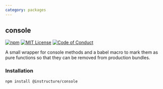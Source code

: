 ```yaml
---
category: packages
---
```


## console

[![npm][npm]][npm-url]
[![MIT License][license-badge]][license]
[![Code of Conduct][coc-badge]][coc]

A small wrapper for console methods and a babel macro to mark them as pure functions
so that they can be removed from production bundles.

### Installation

```sh
npm install @instructure/console
```

[npm]: https://img.shields.io/npm/v/@instructure/console.svg
[npm-url]: https://npmjs.com/package/@instructure/console
[license-badge]: https://img.shields.io/npm/l/instructure-ui.svg?style=flat-square
[license]: https://github.com/instructure/instructure-ui/blob/master/LICENSE
[coc-badge]: https://img.shields.io/badge/code%20of-conduct-ff69b4.svg?style=flat-square
[coc]: https://github.com/instructure/instructure-ui/blob/master/CODE_OF_CONDUCT.md
